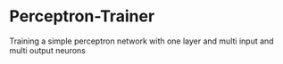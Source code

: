 # Perceptron-Trainer
Training a simple perceptron network with one layer and multi input and multi output neurons 
